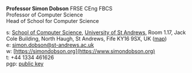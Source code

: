 <!--
.. title: Contact details
.. slug: contact
.. date: 2020-06-17 17:00:38 UTC+01:00
.. tags: 
.. category: personal
.. link: 
.. description: 
.. type: text
-->

**Professor Simon Dobson** FRSE CEng FBCS <br>
Professor of Computer Science <br>
Head of School for Computer Science <br>

s: [School of Computer Science](https://www.st-andrews.ac.uk/computer-science),
[University of St Andrews](https://www.st-andrews.ac.uk),
Room 1.17, Jack Cole Building, North Haugh, St Andrews, Fife KY16 9SX, UK
([map](http://maps.google.com/maps?f=q&source=s_q&hl=en&geocode=&q=St+Andrews,+Fife+KY16++9SX&sll=56.458032,-2.981972&sspn=0.491711,1.5065&ie=UTF8&hq=&hnear=Saint+Andrews,+Fife+KY16+9SX,+United+Kingdom&ll=56.341448,-2.804775&spn=0.007707,0.023539&t=h&z=16))
<br>
e: [simon.dobson@st-andrews.ac.uk](mailto:simon.dobson@st-andrews.ac.uk) <br>
w: [https://simondobson.org](https://www.simondobson.org) <br>
t: +44 1334 461626 <br>
pgp: [public key](/identity.pub.txt)
